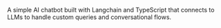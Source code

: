 A simple AI chatbot built with Langchain and TypeScript that connects to LLMs to handle custom queries and conversational flows.
